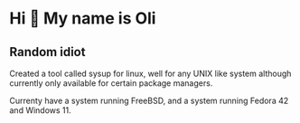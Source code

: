 Hi 👋 My name is Oli
=========================

Random idiot
--------------------------------
Created a tool called sysup for linux, well for any UNIX like system although currently only available for certain package managers.

Currenty have a system running FreeBSD, and a system running Fedora 42 and Windows 11.
